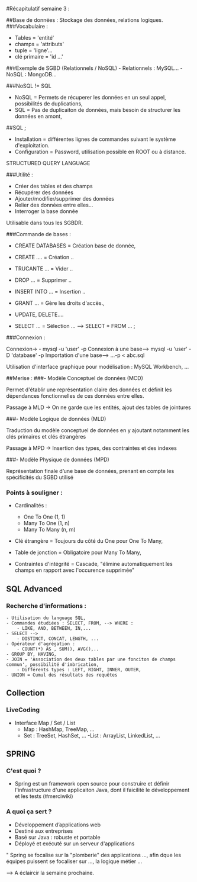 #Récapitulatif semaine 3 :

##Base de données : Stockage des données, relations logiques.
###Vocabulaire :
  - Tables = 'entité'
  - champs = 'attributs'
  - tuple = 'ligne'...
  - clé primaire = 'id ...'
  
###Exemple de SGBD (Relationnels / NoSQL) 
    - Relationnels : MySQL...
    - NoSQL : MongoDB...
  
###NoSQL != SQL
  - NoSQL = Permets de récuperer les données en un seul appel, possibilités de duplications,
  - SQL = Pas de duplicaiton de données, mais besoin de structurer les données en amont,
  
##SQL ;
  - Installation = différentes lignes de commandes suivant le système d'exploitation.
  - Configuration = Password, utilisation possible en ROOT ou à distance.
  
  STRUCTURED QUERY LANGUAGE 
 
###Utilité :
- Créer des tables et des champs
- Récupérer des données
- Ajouter/modifier/supprimer des données
- Relier des données entre elles...
- Interroger la base donnée

Utilisable dans tous les SGBDR.

###Commande de bases :
  - CREATE DATABASES = Création base de donnée,
  - CREATE .... = Création ..
  - TRUCANTE ... = Vider ..
  - DROP ... = Supprimer ..
  - INSERT INTO ... = Insertion ..
  - GRANT ... = Gère les droits d'accès.,
  - UPDATE, DELETE....
  
 - SELECT ... = Sélection ...
  --> SELECT * FROM ... ;
  
###Connexion :

Connexion->  - mysql -u 'user' -p 
Connexion à une base--> mysql -u 'user' -D 'database' -p
Importation d'une base--> ...-p < abc.sql

Utilisation d'interface graphique pour modélisation : MySQL Workbench, ...

##Merise :
###- Modèle Conceptuel de données (MCD)

Permet d'établir une représentation claire des données et définit
les dépendances fonctionnelles de ces données entre elles.

Passage à MLD -> On ne garde que les entités, ajout des tables de jointures

###- Modèle Logique de données (MLD)

Traduction du modèle conceptuel de données en y ajoutant
notamment les clés primaires et clés étrangères

Passage à MPD -> Insertion des types, des contraintes et des indexes

###- Modèle Physique de données (MPD)

Représentation finale d’une base de données, prenant en
compte les spécificités du SGBD utilisé

### Points à souligner :
  - Cardinalités : 
     - One To One (1, 1)
     - Many To One (1, n)
     - Many To Many (n, m)
     
  - Clé étrangère = Toujours du côté du One pour One To Many,
  - Table de jonction = Obligatoire pour Many To Many,
  - Contraintes d'intégrité = Cascade, "élimine automatiquement les champs en rapport avec l'occurence supprimée"
  
  ## SQL Advanced
  
  ### Recherche d'informations :
    - Utilisation du language SQL,
    - Commandes étudiées : SELECT, FROM, --> WHERE : 
        - LIKE, AND, BETWEEN, IN,...
    - SELECT -->
        - DISTINCT, CONCAT, LENGTH, ...
    - Opérateur d'agrégation :
        - COUNT(*) AS , SUM(), AVG(),..
    - GROUP BY, HAVING, 
    - JOIN = 'Association des deux tables par une fonciton de champs commun', possibilité d'imbrication,
        - Différents types : LEFT, RIGHT, INNER, OUTER,
    - UNION = Cumul des résultats des requêtes
 
 ## Collection
 ### LiveCoding
  - Interface Map / Set / List
    - Map : HashMap, TreeMap, ...
    - Set : TreeSet, HashSet, ...
    -List : ArrayList, LinkedList, ...
 
 
 
 ## SPRING
 ### C'est quoi ?
 - Spring est un framework open source pour construire et définir l'infrastructure d'une applicaiton Java, dont il faicilité le développement et les tests (#merciwiki)
### A quoi ça sert ?
- Développement d’applications web
- Destiné aux entreprises
- Basé sur Java : robuste et portable
- Déployé et exécuté sur un serveur d'applications

" Spring se focalise sur la "plomberie" des applications ..., afin dque les équipes puissent se focaliser sur ..., la logique métier ...

--> A éclaircir la semaine prochaine.

  #

  
